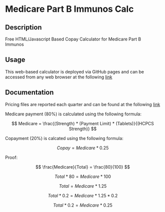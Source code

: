 # Medicare Part B Immunos Calc
## Description
Free HTML/Javascript Based Copay Calculator for Medicare Part B Immunos

## Usage
This web-based calculator is deployed via GitHub pages and can be accessed from any web browser at the following [link](https://eszopicoder.github.io/MedBCalc/)

## Documentation
Pricing files are reported each quarter and can be found at the following [link](https://www.cms.gov/medicare/payment/part-b-drugs/asp-pricing-files)

Medicare payment (80%) is calculated using the following formula:

$$ Medicare = \frac{(Strength) * (Payment Limit) * (Tablets)}{(HCPCS Strength)}  $$

Copayment (20%) is calcated using the following formula:

$$ Copay = Medicare * 0.25 $$

Proof:

$$ \frac{Medicare}{Total} = \frac{80}{100}  $$

$$ Total * 80 = Medicare * 100 $$

$$ Total = Medicare * 1.25 $$

$$ Total * 0.2 = Medicare * 1.25 * 0.2 $$

$$ Total * 0.2 = Medicare * 0.25 $$
